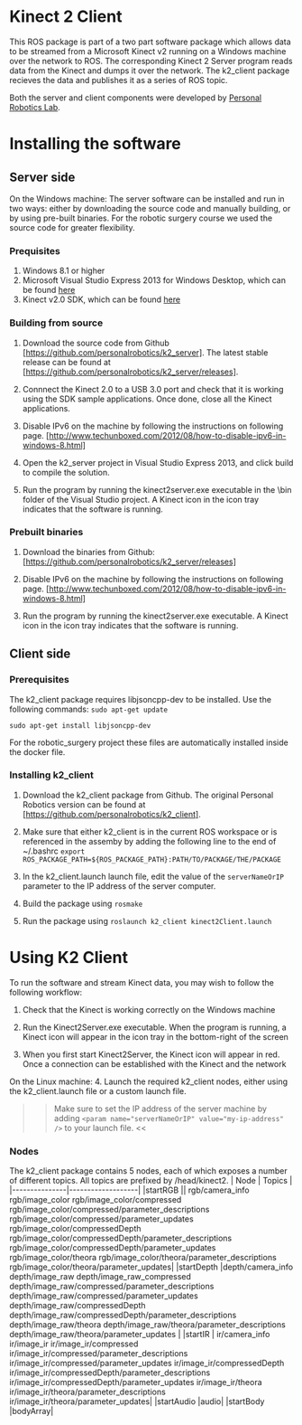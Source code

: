# Kinect 2 Client
This ROS package is part of a two part software package which allows data to be streamed from a Microsoft Kinect v2 running on a Windows machine over the network to ROS. The corresponding Kinect 2 Server program reads data from the Kinect and dumps it over the network. The k2_client package recieves the data and publishes it as a series of ROS topic.

Both the server and client components were developed by [Personal Robotics Lab](https://personalrobotics.ri.cmu.edu/). 

# Installing the software
## Server side
On the Windows machine:
The server software can be installed and run in two ways: either by downloading the source code and manually building, or by using pre-built binaries. For the robotic surgery course we used the source code for greater flexibility.

### Prequisites
1. Windows 8.1 or higher
2. Microsoft Visual Studio Express 2013 for Windows Desktop, which can be found [here](http://www.microsoft.com/en-gb/download/details.aspx?id=43733)
3. Kinect v2.0 SDK, which can be found [here](http://www.microsoft.com/en-us/download/details.aspx?id=43661)

### Building from source
1. Download the source code from Github [https://github.com/personalrobotics/k2_server]. The latest stable release can be found at [https://github.com/personalrobotics/k2_server/releases].

2. Connnect the Kinect 2.0 to a USB 3.0 port and check that it is working using the SDK sample applications. Once done, close all the Kinect applications.

3. Disable IPv6 on the machine by following the instructions on following page. [http://www.techunboxed.com/2012/08/how-to-disable-ipv6-in-windows-8.html]

4. Open the k2_server project in Visual Studio Express 2013, and click build to compile the solution.

5. Run the program by running the kinect2server.exe executable in the \bin folder of the Visual Studio project. A Kinect icon in the icon tray indicates that the software is running.

### Prebuilt binaries
1. Download the binaries from Github: 
[https://github.com/personalrobotics/k2_server/releases]

2. Disable IPv6 on the machine by following the instructions on following page. [http://www.techunboxed.com/2012/08/how-to-disable-ipv6-in-windows-8.html] 

5. Run the program by running the kinect2server.exe executable. A Kinect icon in the icon tray indicates that the software is running.

## Client side
### Prerequisites
The k2_client package requires libjsoncpp-dev to be installed. Use the following commands:
`sudo apt-get update`

`sudo apt-get install libjsoncpp-dev`

For the robotic_surgery project these files are automatically installed inside the docker file.

### Installing k2_client
1. Download the k2_client package from Github. The original Personal Robotics version can be found at [https://github.com/personalrobotics/k2_client]. 

2. Make sure that either k2_client is in the current ROS workspace or is referenced in the assemby by adding the following line to the end of ~/.bashrc
`export ROS_PACKAGE_PATH=${ROS_PACKAGE_PATH}:PATH/TO/PACKAGE/THE/PACKAGE`

3. In the k2_client.launch launch file, edit the value of the `serverNameOrIP` parameter to the IP address of the server computer.

4. Build the package using `rosmake`

5. Run the package using 
`roslaunch k2_client kinect2Client.launch` 

# Using K2 Client
To run the software and stream Kinect data, you may wish to follow the following workflow:
1. Check that the Kinect is working correctly on the Windows machine

2. Run the Kinect2Server.exe executable. When the program is running, a Kinect icon will appear in the icon tray in the bottom-right of the screen

3. When you first start Kinect2Server, the Kinect icon will appear in red. Once a connection can be established with the Kinect and the network

On the Linux machine:
4. Launch the required k2_client nodes, either using the k2_client.launch file or a custom launch file.
>> Make sure to set the IP address of the server machine by adding
`<param name="serverNameOrIP" value="my-ip-address" />` to your launch file. <<

### Nodes
The k2_client package contains 5 nodes, each of which exposes a number of different topics. All topics are prefixed by /head/kinect2.
| Node        	| Topics            |
|---------------|-------------------|
|startRGB     	|| rgb/camera_info
rgb/image_color
rgb/image_color/compressed
rgb/image_color/compressed/parameter_descriptions
rgb/image_color/compressed/parameter_updates
rgb/image_color/compressedDepth
rgb/image_color/compressedDepth/parameter_descriptions
rgb/image_color/compressedDepth/parameter_updates
rgb/image_color/theora
rgb/image_color/theora/parameter_descriptions
rgb/image_color/theora/parameter_updates|
|startDepth	|depth/camera_info
depth/image_raw
depth/image_raw_compressed
depth/image_raw/compressed/parameter_descriptions
depth/image_raw/compressed/parameter_updates
depth/image_raw/compressedDepth
depth/image_raw/compressedDepth/parameter_descriptions
depth/image_raw/theora
depth/image_raw/theora/parameter_descriptions
depth/image_raw/theora/parameter_updates
|
|startIR	| ir/camera_info
ir/image_ir
ir/image_ir/compressed
ir/image_ir/compressed/parameter_descriptions
ir/image_ir/compressed/parameter_updates
ir/image_ir/compressedDepth
ir/image_ir/compressedDepth/parameter_descriptions
ir/image_ir/compressedDepth/parameter_updates
ir/image_ir/theora
ir/image_ir/theora/parameter_descriptions
ir/image_ir/theora/parameter_updates|
|startAudio	|audio|
|startBody	|bodyArray|



